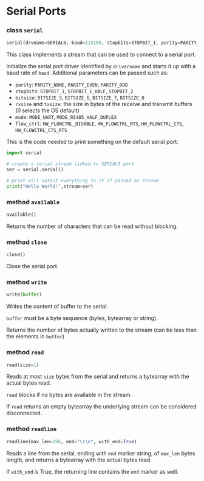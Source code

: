 # Serial Ports

### class `serial`

```python
serial(drvname=SERIAL0, baud=115200, stopbits=STOPBIT_1, parity=PARITY_NONE, bitsize=BITSIZE_8, rxsize=0, txsize=0, mode=MODE_UART, flow_ctrl=HW_FLOWCTRL_DISABLE):
```

This class implements a stream that can be used to connect to a serial port.

Initialize the serial port driver identified by `drivername` and starts it up with a baud rate of `baud`.
Additional parameters can be passed such as:

* `parity`: `PARITY_NONE`, `PARITY_EVEN`, `PARITY_ODD`
* `stopbits`: `STOPBIT_1`, `STOPBIT_1_HALF`, `STOPBIT_2`
* `bitsize`: `BITSIZE_5`, `BITSIZE_6`, `BITSIZE_7`, `BITSIZE_8`
* `rxsize` and `txsize`: the size in bytes of the receive and transmit buffers (0 selects the OS default)
* `mode`: `MODE_UART`, `MODE_RS485_HALF_DUPLEX`
* `flow_ctrl`: `HW_FLOWCTRL_DISABLE`, `HW_FLOWCTRL_RTS`, `HW_FLOWCTRL_CTS`, `HW_FLOWCTRL_CTS_RTS`


This is the code needed to print something on the default serial port:

```python
import serial

# create a serial stream linked to SERIAL0 port
ser = serial.serial()

# print will output everything to it if passed as stream
print("Hello World!",stream=ser)
```


### method `available`
```python
available()
```

Returns the number of characters that can be read without blocking.


### method `close`
```python
close()
```

Close the serial port.


### method `write`
```python
write(buffer)
```

Writes the content of buffer to the serial.

`buffer` must be a byte sequence (bytes, bytearray or string).

Returns the number of bytes actually written to the stream (can be less than the elements in `buffer`)


### method `read`
```python
read(size=1)
```

Reads at most `size` bytes from the serial and returns a bytearray with the actual bytes read.

`read` blocks if no bytes are available in the stream.

If `read` returns an empty bytearray the underlying stream can be considered disconnected.


### method `readline`
```python
readline(max_len=256, end="\r\n", with_end=True)
```

Reads a line from the serial, ending with `end` marker string, of `max_len` bytes length, and returns a bytearray with the actual bytes read.

If `with_end` is True, the returning line contains the `end` marker as well.

